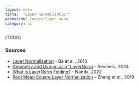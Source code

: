 ```yaml
---
layout: note
title:  "Layer normalization"
permalink: /notes/layer_norm
category: ai
---
```


[TODO]

### Sources

- [Layer Normalization](https://arxiv.org/abs/1607.06450) - Ba et al., 2016
- [Geometry and Dynamics of LayerNorm](https://arxiv.org/abs/2405.04134) - Riechers, 2024
- [What is LayerNorm Folding?](https://github.com/TransformerLensOrg/TransformerLens/blob/main/further_comments.md#weight-processing) - Nanda, 2022
- [Root Mean Square Layer Normalization](https://arxiv.org/abs/1910.07467) - Zhang et al., 2019